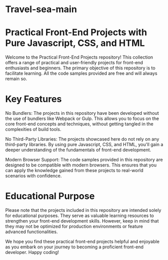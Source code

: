 # Travel-sea-main

# Practical Front-End Projects with Pure Javascript, CSS, and HTML
Welcome to the Practical Front-End Projects repository! This collection offers a range of practical and user-friendly projects for front-end enthusiasts and beginners. The primary objective of this repository is to facilitate learning. All the code samples provided are free and will always remain so.

# Key Features
No Bundlers: The projects in this repository have been developed without the use of bundlers like Webpack or Gulp. This allows you to focus on the core front-end concepts and techniques, without getting tangled in the complexities of build tools.

No Third-Party Libraries: The projects showcased here do not rely on any third-party libraries. By using pure Javascript, CSS, and HTML, you'll gain a deeper understanding of the fundamentals of front-end development.

Modern Browser Support: The code samples provided in this repository are designed to be compatible with modern browsers. This ensures that you can apply the knowledge gained from these projects to real-world scenarios with confidence.

# Educational Purpose
Please note that the projects included in this repository are intended solely for educational purposes. They serve as valuable learning resources to strengthen your front-end development skills. However, keep in mind that they may not be optimized for production environments or feature advanced functionalities.

We hope you find these practical front-end projects helpful and enjoyable as you embark on your journey to becoming a proficient front-end developer. Happy coding!

